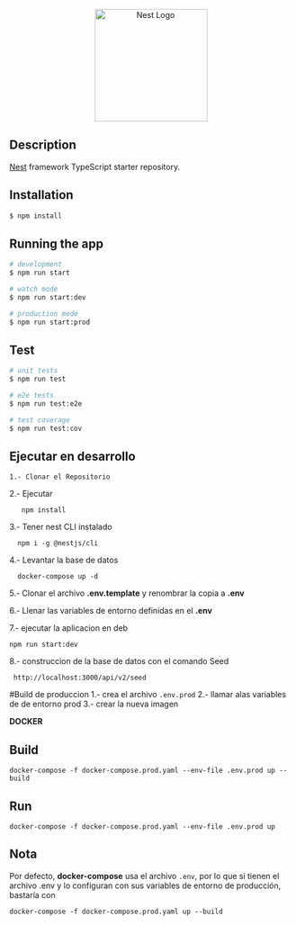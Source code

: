 <p align="center">
  <a href="http://nestjs.com/" target="blank"><img src="https://nestjs.com/img/logo-small.svg" width="200" alt="Nest Logo" /></a>
</p>

[circleci-image]: https://img.shields.io/circleci/build/github/nestjs/nest/master?token=abc123def456
[circleci-url]: https://circleci.com/gh/nestjs/nest

## Description

[Nest](https://github.com/nestjs/nest) framework TypeScript starter repository.

## Installation

```bash
$ npm install
```

## Running the app

```bash
# development
$ npm run start

# watch mode
$ npm run start:dev

# production mode
$ npm run start:prod
```

## Test

```bash
# unit tests
$ npm run test

# e2e tests
$ npm run test:e2e

# test coverage
$ npm run test:cov
```

## Ejecutar en desarrollo
```
1.- Clonar el Repositorio
```

2.- Ejecutar 
```
   npm install
```

3.- Tener nest CLI instalado
```
  npm i -g @nestjs/cli
```

4.- Levantar la base de datos 
```  
  docker-compose up -d 
```
5.- Clonar el archivo __.env.template__ y renombrar la copia a __.env__

6.- Llenar las variables de entorno definidas en el __.env__

7.- ejecutar la aplicacion en deb 
```
npm run start:dev
```
8.-  construccion de la base de datos con el comando Seed 

```
 http://localhost:3000/api/v2/seed

```

#Build de produccion 
1.- crea el archivo ```.env.prod``` 
2.- llamar alas variables de de entorno prod 
3.- crear la nueva imagen 


__DOCKER__
## Build
```
docker-compose -f docker-compose.prod.yaml --env-file .env.prod up --build
```
## Run
```
docker-compose -f docker-compose.prod.yaml --env-file .env.prod up
```

## Nota
Por defecto, __docker-compose__ usa el archivo ```.env```, por lo que si tienen el archivo .env y lo configuran con sus variables de entorno de producción, bastaría con
```
docker-compose -f docker-compose.prod.yaml up --build
```